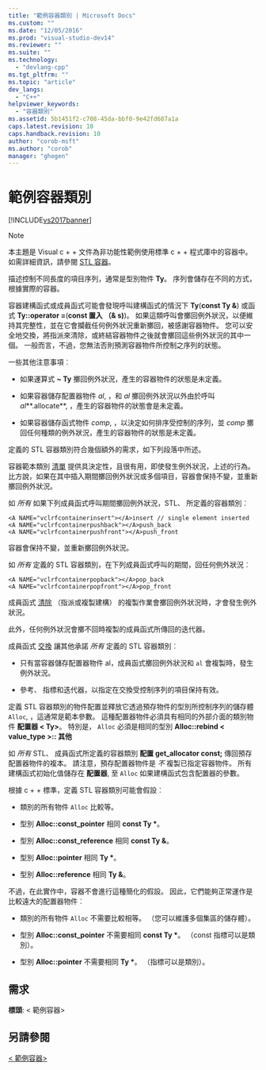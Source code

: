 ```yaml
---
title: "範例容器類別 | Microsoft Docs"
ms.custom: ""
ms.date: "12/05/2016"
ms.prod: "visual-studio-dev14"
ms.reviewer: ""
ms.suite: ""
ms.technology: 
  - "devlang-cpp"
ms.tgt_pltfrm: ""
ms.topic: "article"
dev_langs: 
  - "C++"
helpviewer_keywords: 
  - "容器類別"
ms.assetid: 5b1451f2-c708-45da-bbf0-9e42fd687a1a
caps.latest.revision: 10
caps.handback.revision: 10
author: "corob-msft"
ms.author: "corob"
manager: "ghogen"
---
```

# 範例容器類別
[!INCLUDE[vs2017banner](../assembler/inline/includes/vs2017banner.md)]

> [!NOTE]
>  本主題是 Visual c + + 文件為非功能性範例使用標準 c + + 程式庫中的容器中。 如需詳細資訊，請參閱 [STL 容器](../standard-library/stl-containers.md)。  
  
 描述控制不同長度的項目序列，通常是型別物件 **Ty**。 序列會儲存在不同的方式，根據實際的容器。  
  
 容器建構函式或成員函式可能會發現呼叫建構函式的情況下 **Ty**(**const Ty &**) 或函式 **Ty::operator =**(**const 置入 （& s)**)。 如果這類呼叫會擲回例外狀況，以便維持其完整性，並在它會攔截任何例外狀況重新擲回，被感謝容器物件。 您可以安全地交換，將指派來清除，或終結容器物件之後就會擲回這些例外狀況的其中一個。 一般而言，不過，您無法否則預測容器物件所控制之序列的狀態。  
  
 一些其他注意事項︰  
  
-   如果運算式 **~ Ty** 擲回例外狀況，產生的容器物件的狀態是未定義。  
  
-   如果容器儲存配置器物件 *al*, ，和 *al* 擲回例外狀況以外由於呼叫 *al***.allocate**, ，產生的容器物件的狀態會是未定義。  
  
-   如果容器儲存函式物件 *comp*, ，以決定如何排序受控制的序列，並 *comp* 擲回任何種類的例外狀況，產生的容器物件的狀態是未定義。  
  
 定義的 STL 容器類別符合幾個額外的需求，如下列段落中所述。  
  
 容器範本類別 [清單](../standard-library/list-class.md) 提供具決定性，且很有用，即使發生例外狀況，上述的行為。 比方說，如果在其中插入期間擲回例外狀況或多個項目，容器會保持不變，並重新擲回例外狀況。  
  
 如 *所有* 如果下列成員函式呼叫期間擲回例外狀況，STL、 所定義的容器類別︰  
  
```  
<A NAME="vclrfcontainerinsert"></A>insert // single element inserted  
<A NAME="vclrfcontainerpushback"></A>push_back  
<A NAME="vclrfcontainerpushfront"></A>push_front  
```  
  
 容器會保持不變，並重新擲回例外狀況。  
  
 如 *所有* 定義的 STL 容器類別，在下列成員函式呼叫的期間，回任何例外狀況︰  
  
```  
<A NAME="vclrfcontainerpopback"></A>pop_back  
<A NAME="vclrfcontainerpopfront"></A>pop_front  
```  
  
 成員函式 [清除](../standard-library/container-class-erase.md) （指派或複製建構） 的複製作業會擲回例外狀況時，才會發生例外狀況。  
  
 此外，任何例外狀況會擲不回時複製的成員函式所傳回的迭代器。  
  
 成員函式 [交換](../standard-library/container-class-swap.md) 讓其他承諾 *所有* 定義的 STL 容器類別︰  
  
-   只有當容器儲存配置器物件 al，成員函式擲回例外狀況和 `al` 會複製時，發生例外狀況。  
  
-   參考、 指標和迭代器，以指定在交換受控制序列的項目保持有效。  
  
 定義 STL 容器類別的物件配置並釋放它透過預存物件的型別所控制序列的儲存體 `Alloc`, ，這通常是範本參數。 這種配置器物件必須具有相同的外部介面的類別物件 **配置器 \< Ty>**。 特別是， `Alloc` 必須是相同的型別 **Alloc::rebind \< value_type >:: 其他**  
  
 如 *所有* STL、 成員函式所定義的容器類別 **配置 get_allocator const;** 傳回預存配置器物件的複本。 請注意，預存配置器物件是 *不* 複製已指定容器物件。 所有建構函式初始化值儲存在 **配置器**, 至 `Alloc` 如果建構函式包含配置器的參數。  
  
 根據 c + + 標準，定義 STL 容器類別可能會假設︰  
  
-   類別的所有物件 `Alloc` 比較等。  
  
-   型別 **Alloc::const_pointer** 相同 **const Ty \***。  
  
-   型別 **Alloc::const_reference** 相同 **const Ty &**。  
  
-   型別 **Alloc::pointer** 相同 **Ty \***。  
  
-   型別 **Alloc::reference** 相同 **Ty &**。  
  
 不過，在此實作中，容器不會進行這種簡化的假設。 因此，它們能夠正常運作是比較遠大的配置器物件︰  
  
-   類別的所有物件 `Alloc` 不需要比較相等。 （您可以維護多個集區的儲存體）。  
  
-   型別 **Alloc::const_pointer** 不需要相同 **const Ty \***。 （const 指標可以是類別）。  
  
-   型別 **Alloc::pointer** 不需要相同 **Ty \***。 （指標可以是類別）。  
  
## <a name="requirements"></a>需求  
 **標頭**: \< 範例容器>  
  
## <a name="see-also"></a>另請參閱  
 [\< 範例容器>](../standard-library/sample-container.md)

